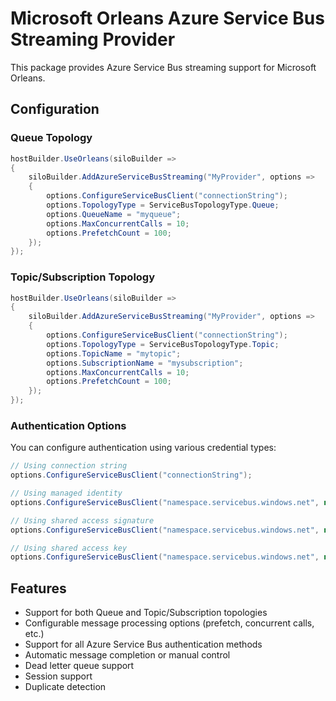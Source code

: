 # Microsoft Orleans Azure Service Bus Streaming Provider

This package provides Azure Service Bus streaming support for Microsoft Orleans.

## Configuration

### Queue Topology

```csharp
hostBuilder.UseOrleans(siloBuilder =>
{
    siloBuilder.AddAzureServiceBusStreaming("MyProvider", options =>
    {
        options.ConfigureServiceBusClient("connectionString");
        options.TopologyType = ServiceBusTopologyType.Queue;
        options.QueueName = "myqueue";
        options.MaxConcurrentCalls = 10;
        options.PrefetchCount = 100;
    });
});
```

### Topic/Subscription Topology

```csharp
hostBuilder.UseOrleans(siloBuilder =>
{
    siloBuilder.AddAzureServiceBusStreaming("MyProvider", options =>
    {
        options.ConfigureServiceBusClient("connectionString");
        options.TopologyType = ServiceBusTopologyType.Topic;
        options.TopicName = "mytopic";
        options.SubscriptionName = "mysubscription";
        options.MaxConcurrentCalls = 10;
        options.PrefetchCount = 100;
    });
});
```

### Authentication Options

You can configure authentication using various credential types:

```csharp
// Using connection string
options.ConfigureServiceBusClient("connectionString");

// Using managed identity
options.ConfigureServiceBusClient("namespace.servicebus.windows.net", new DefaultAzureCredential());

// Using shared access signature
options.ConfigureServiceBusClient("namespace.servicebus.windows.net", new AzureSasCredential("sas"));

// Using shared access key
options.ConfigureServiceBusClient("namespace.servicebus.windows.net", new AzureNamedKeyCredential("keyName", "keyValue"));
```

## Features

- Support for both Queue and Topic/Subscription topologies
- Configurable message processing options (prefetch, concurrent calls, etc.)
- Support for all Azure Service Bus authentication methods
- Automatic message completion or manual control
- Dead letter queue support
- Session support
- Duplicate detection